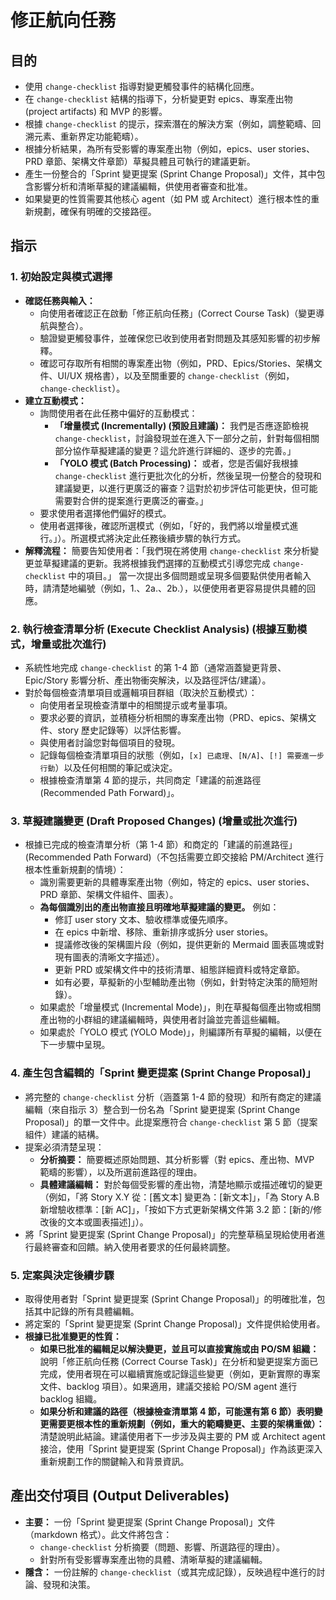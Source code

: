 # 修正航向任務

## 目的

- 使用 `change-checklist` 指導對變更觸發事件的結構化回應。
- 在 `change-checklist` 結構的指導下，分析變更對 epics、專案產出物 (project artifacts) 和 MVP 的影響。
- 根據 `change-checklist` 的提示，探索潛在的解決方案（例如，調整範疇、回溯元素、重新界定功能範疇）。
- 根據分析結果，為所有受影響的專案產出物（例如，epics、user stories、PRD 章節、架構文件章節）草擬具體且可執行的建議更新。
- 產生一份整合的「Sprint 變更提案 (Sprint Change Proposal)」文件，其中包含影響分析和清晰草擬的建議編輯，供使用者審查和批准。
- 如果變更的性質需要其他核心 agent（如 PM 或 Architect）進行根本性的重新規劃，確保有明確的交接路徑。

## 指示

### 1. 初始設定與模式選擇

- **確認任務與輸入：**
  - 向使用者確認正在啟動「修正航向任務」(Correct Course Task)（變更導航與整合）。
  - 驗證變更觸發事件，並確保您已收到使用者對問題及其感知影響的初步解釋。
  - 確認可存取所有相關的專案產出物（例如，PRD、Epics/Stories、架構文件、UI/UX 規格書），以及至關重要的 `change-checklist`（例如，`change-checklist`）。
- **建立互動模式：**
  - 詢問使用者在此任務中偏好的互動模式：
    - **「增量模式 (Incrementally) (預設且建議)：** 我們是否應逐節檢視 `change-checklist`，討論發現並在進入下一部分之前，針對每個相關部分協作草擬建議的變更？這允許進行詳細的、逐步的完善。」
    - **「YOLO 模式 (Batch Processing)：** 或者，您是否偏好我根據 `change-checklist` 進行更批次化的分析，然後呈現一份整合的發現和建議變更，以進行更廣泛的審查？這對於初步評估可能更快，但可能需要對合併的提案進行更廣泛的審查。」
  - 要求使用者選擇他們偏好的模式。
  - 使用者選擇後，確認所選模式（例如，「好的，我們將以增量模式進行。」）。所選模式將決定此任務後續步驟的執行方式。
- **解釋流程：** 簡要告知使用者：「我們現在將使用 `change-checklist` 來分析變更並草擬建議的更新。我將根據我們選擇的互動模式引導您完成 `change-checklist` 中的項目。」
  <rule>當一次提出多個問題或呈現多個要點供使用者輸入時，請清楚地編號（例如，1.、2a.、2b.），以便使用者更容易提供具體的回應。</rule>

### 2. 執行檢查清單分析 (Execute Checklist Analysis) (根據互動模式，增量或批次進行)

- 系統性地完成 `change-checklist` 的第 1-4 節（通常涵蓋變更背景、Epic/Story 影響分析、產出物衝突解決，以及路徑評估/建議）。
- 對於每個檢查清單項目或邏輯項目群組（取決於互動模式）：
  - 向使用者呈現檢查清單中的相關提示或考量事項。
  - 要求必要的資訊，並積極分析相關的專案產出物（PRD、epics、架構文件、story 歷史記錄等）以評估影響。
  - 與使用者討論您對每個項目的發現。
  - 記錄每個檢查清單項目的狀態（例如，`[x] 已處理`、`[N/A]`、`[!] 需要進一步行動`）以及任何相關的筆記或決定。
  - 根據檢查清單第 4 節的提示，共同商定「建議的前進路徑 (Recommended Path Forward)」。

### 3. 草擬建議變更 (Draft Proposed Changes) (增量或批次進行)

- 根據已完成的檢查清單分析（第 1-4 節）和商定的「建議的前進路徑」(Recommended Path Forward)（不包括需要立即交接給 PM/Architect 進行根本性重新規劃的情境）：
  - 識別需要更新的具體專案產出物（例如，特定的 epics、user stories、PRD 章節、架構文件組件、圖表）。
  - **為每個識別出的產出物直接且明確地草擬建議的變更。** 例如：
    - 修訂 user story 文本、驗收標準或優先順序。
    - 在 epics 中新增、移除、重新排序或拆分 user stories。
    - 提議修改後的架構圖片段（例如，提供更新的 Mermaid 圖表區塊或對現有圖表的清晰文字描述）。
    - 更新 PRD 或架構文件中的技術清單、組態詳細資料或特定章節。
    - 如有必要，草擬新的小型輔助產出物（例如，針對特定決策的簡短附錄）。
  - 如果處於「增量模式 (Incremental Mode)」，則在草擬每個產出物或相關產出物的小群組的建議編輯時，與使用者討論並完善這些編輯。
  - 如果處於「YOLO 模式 (YOLO Mode)」，則編譯所有草擬的編輯，以便在下一步驟中呈現。

### 4. 產生包含編輯的「Sprint 變更提案 (Sprint Change Proposal)」

- 將完整的 `change-checklist` 分析（涵蓋第 1-4 節的發現）和所有商定的建議編輯（來自指示 3）整合到一份名為「Sprint 變更提案 (Sprint Change Proposal)」的單一文件中。此提案應符合 `change-checklist` 第 5 節（提案組件）建議的結構。
- 提案必須清楚呈現：
  - **分析摘要：** 簡要概述原始問題、其分析影響（對 epics、產出物、MVP 範疇的影響），以及所選前進路徑的理由。
  - **具體建議編輯：** 對於每個受影響的產出物，清楚地顯示或描述確切的變更（例如，「將 Story X.Y 從：[舊文本] 變更為：[新文本]」，「為 Story A.B 新增驗收標準：[新 AC]」，「按如下方式更新架構文件第 3.2 節：[新的/修改後的文本或圖表描述]」）。
- 將「Sprint 變更提案 (Sprint Change Proposal)」的完整草稿呈現給使用者進行最終審查和回饋。納入使用者要求的任何最終調整。

### 5. 定案與決定後續步驟

- 取得使用者對「Sprint 變更提案 (Sprint Change Proposal)」的明確批准，包括其中記錄的所有具體編輯。
- 將定案的「Sprint 變更提案 (Sprint Change Proposal)」文件提供給使用者。
- **根據已批准變更的性質：**
  - **如果已批准的編輯足以解決變更，並且可以直接實施或由 PO/SM 組織：** 說明「修正航向任務 (Correct Course Task)」在分析和變更提案方面已完成，使用者現在可以繼續實施或記錄這些變更（例如，更新實際的專案文件、backlog 項目）。如果適用，建議交接給 PO/SM agent 進行 backlog 組織。
  - **如果分析和建議的路徑（根據檢查清單第 4 節，可能還有第 6 節）表明變更需要更根本性的重新規劃（例如，重大的範疇變更、主要的架構重做）：** 清楚說明此結論。建議使用者下一步涉及與主要的 PM 或 Architect agent 接洽，使用「Sprint 變更提案 (Sprint Change Proposal)」作為該更深入重新規劃工作的關鍵輸入和背景資訊。

## 產出交付項目 (Output Deliverables)

- **主要：** 一份「Sprint 變更提案 (Sprint Change Proposal)」文件（markdown 格式）。此文件將包含：
  - `change-checklist` 分析摘要（問題、影響、所選路徑的理由）。
  - 針對所有受影響專案產出物的具體、清晰草擬的建議編輯。
- **隱含：** 一份註解的 `change-checklist`（或其完成記錄），反映過程中進行的討論、發現和決策。
